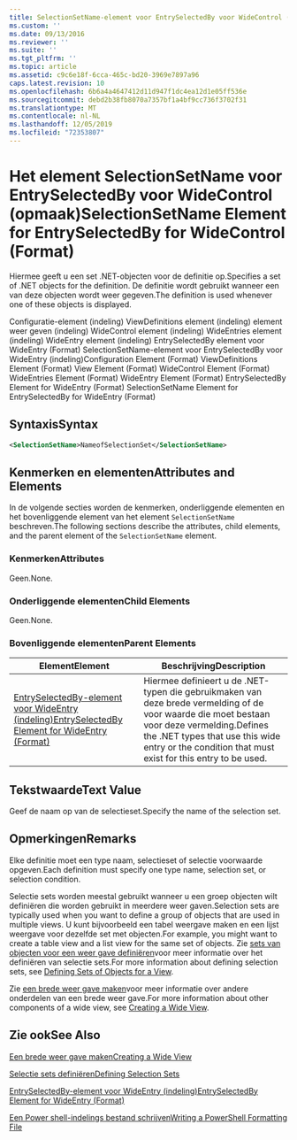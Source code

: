 ```yaml
---
title: SelectionSetName-element voor EntrySelectedBy voor WideControl (indeling) | Microsoft Docs
ms.custom: ''
ms.date: 09/13/2016
ms.reviewer: ''
ms.suite: ''
ms.tgt_pltfrm: ''
ms.topic: article
ms.assetid: c9c6e18f-6cca-465c-bd20-3969e7897a96
caps.latest.revision: 10
ms.openlocfilehash: 6b6a4a4647412d11d947f1dc4ea12d1e05ff536e
ms.sourcegitcommit: debd2b38fb8070a7357bf1a4bf9cc736f3702f31
ms.translationtype: MT
ms.contentlocale: nl-NL
ms.lasthandoff: 12/05/2019
ms.locfileid: "72353807"
---
```

# <a name="selectionsetname-element-for-entryselectedby-for-widecontrol-format"></a><span data-ttu-id="b431e-102">Het element SelectionSetName voor EntrySelectedBy voor WideControl (opmaak)</span><span class="sxs-lookup"><span data-stu-id="b431e-102">SelectionSetName Element for EntrySelectedBy for WideControl (Format)</span></span>

<span data-ttu-id="b431e-103">Hiermee geeft u een set .NET-objecten voor de definitie op.</span><span class="sxs-lookup"><span data-stu-id="b431e-103">Specifies a set of .NET objects for the definition.</span></span> <span data-ttu-id="b431e-104">De definitie wordt gebruikt wanneer een van deze objecten wordt weer gegeven.</span><span class="sxs-lookup"><span data-stu-id="b431e-104">The definition is used whenever one of these objects is displayed.</span></span>

<span data-ttu-id="b431e-105">Configuratie-element (indeling) ViewDefinitions element (indeling) element weer geven (indeling) WideControl element (indeling) WideEntries element (indeling) WideEntry element (indeling) EntrySelectedBy element voor WideEntry (Format) SelectionSetName-element voor EntrySelectedBy voor WideEntry (indeling)</span><span class="sxs-lookup"><span data-stu-id="b431e-105">Configuration Element (Format) ViewDefinitions Element (Format) View Element (Format) WideControl Element (Format) WideEntries Element (Format) WideEntry Element (Format) EntrySelectedBy Element for WideEntry (Format) SelectionSetName Element for EntrySelectedBy for WideEntry (Format)</span></span>

## <a name="syntax"></a><span data-ttu-id="b431e-106">Syntaxis</span><span class="sxs-lookup"><span data-stu-id="b431e-106">Syntax</span></span>

```xml
<SelectionSetName>NameofSelectionSet</SelectionSetName>

```

## <a name="attributes-and-elements"></a><span data-ttu-id="b431e-107">Kenmerken en elementen</span><span class="sxs-lookup"><span data-stu-id="b431e-107">Attributes and Elements</span></span>

<span data-ttu-id="b431e-108">In de volgende secties worden de kenmerken, onderliggende elementen en het bovenliggende element van het element `SelectionSetName` beschreven.</span><span class="sxs-lookup"><span data-stu-id="b431e-108">The following sections describe the attributes, child elements, and the parent element of the `SelectionSetName` element.</span></span>

### <a name="attributes"></a><span data-ttu-id="b431e-109">Kenmerken</span><span class="sxs-lookup"><span data-stu-id="b431e-109">Attributes</span></span>

<span data-ttu-id="b431e-110">Geen.</span><span class="sxs-lookup"><span data-stu-id="b431e-110">None.</span></span>

### <a name="child-elements"></a><span data-ttu-id="b431e-111">Onderliggende elementen</span><span class="sxs-lookup"><span data-stu-id="b431e-111">Child Elements</span></span>

<span data-ttu-id="b431e-112">Geen.</span><span class="sxs-lookup"><span data-stu-id="b431e-112">None.</span></span>

### <a name="parent-elements"></a><span data-ttu-id="b431e-113">Bovenliggende elementen</span><span class="sxs-lookup"><span data-stu-id="b431e-113">Parent Elements</span></span>

|<span data-ttu-id="b431e-114">Element</span><span class="sxs-lookup"><span data-stu-id="b431e-114">Element</span></span>|<span data-ttu-id="b431e-115">Beschrijving</span><span class="sxs-lookup"><span data-stu-id="b431e-115">Description</span></span>|
|-------------|-----------------|
|[<span data-ttu-id="b431e-116">EntrySelectedBy-element voor WideEntry (indeling)</span><span class="sxs-lookup"><span data-stu-id="b431e-116">EntrySelectedBy Element for WideEntry (Format)</span></span>](./entryselectedby-element-for-wideentry-format.md)|<span data-ttu-id="b431e-117">Hiermee definieert u de .NET-typen die gebruikmaken van deze brede vermelding of de voor waarde die moet bestaan voor deze vermelding.</span><span class="sxs-lookup"><span data-stu-id="b431e-117">Defines the .NET types that use this wide entry or the condition that must exist for this entry to be used.</span></span>|

## <a name="text-value"></a><span data-ttu-id="b431e-118">Tekstwaarde</span><span class="sxs-lookup"><span data-stu-id="b431e-118">Text Value</span></span>

<span data-ttu-id="b431e-119">Geef de naam op van de selectieset.</span><span class="sxs-lookup"><span data-stu-id="b431e-119">Specify the name of the selection set.</span></span>

## <a name="remarks"></a><span data-ttu-id="b431e-120">Opmerkingen</span><span class="sxs-lookup"><span data-stu-id="b431e-120">Remarks</span></span>

<span data-ttu-id="b431e-121">Elke definitie moet een type naam, selectieset of selectie voorwaarde opgeven.</span><span class="sxs-lookup"><span data-stu-id="b431e-121">Each definition must specify one type name, selection set, or selection condition.</span></span>

<span data-ttu-id="b431e-122">Selectie sets worden meestal gebruikt wanneer u een groep objecten wilt definiëren die worden gebruikt in meerdere weer gaven.</span><span class="sxs-lookup"><span data-stu-id="b431e-122">Selection sets are typically used when you want to define a group of objects that are used in multiple views.</span></span> <span data-ttu-id="b431e-123">U kunt bijvoorbeeld een tabel weergave maken en een lijst weergave voor dezelfde set met objecten.</span><span class="sxs-lookup"><span data-stu-id="b431e-123">For example, you might want to create a table view and a list view for the same set of objects.</span></span> <span data-ttu-id="b431e-124">Zie [sets van objecten voor een weer gave definiëren](./defining-selection-sets.md)voor meer informatie over het definiëren van selectie sets.</span><span class="sxs-lookup"><span data-stu-id="b431e-124">For more information about defining selection sets, see [Defining Sets of Objects for a View](./defining-selection-sets.md).</span></span>

<span data-ttu-id="b431e-125">Zie [een brede weer gave maken](./creating-a-wide-view.md)voor meer informatie over andere onderdelen van een brede weer gave.</span><span class="sxs-lookup"><span data-stu-id="b431e-125">For more information about other components of a wide view, see [Creating a Wide View](./creating-a-wide-view.md).</span></span>

## <a name="see-also"></a><span data-ttu-id="b431e-126">Zie ook</span><span class="sxs-lookup"><span data-stu-id="b431e-126">See Also</span></span>

[<span data-ttu-id="b431e-127">Een brede weer gave maken</span><span class="sxs-lookup"><span data-stu-id="b431e-127">Creating a Wide View</span></span>](./creating-a-wide-view.md)

[<span data-ttu-id="b431e-128">Selectie sets definiëren</span><span class="sxs-lookup"><span data-stu-id="b431e-128">Defining Selection Sets</span></span>](./defining-selection-sets.md)

[<span data-ttu-id="b431e-129">EntrySelectedBy-element voor WideEntry (indeling)</span><span class="sxs-lookup"><span data-stu-id="b431e-129">EntrySelectedBy Element for WideEntry (Format)</span></span>](./entryselectedby-element-for-wideentry-format.md)

[<span data-ttu-id="b431e-130">Een Power shell-indelings bestand schrijven</span><span class="sxs-lookup"><span data-stu-id="b431e-130">Writing a PowerShell Formatting File</span></span>](./writing-a-powershell-formatting-file.md)
